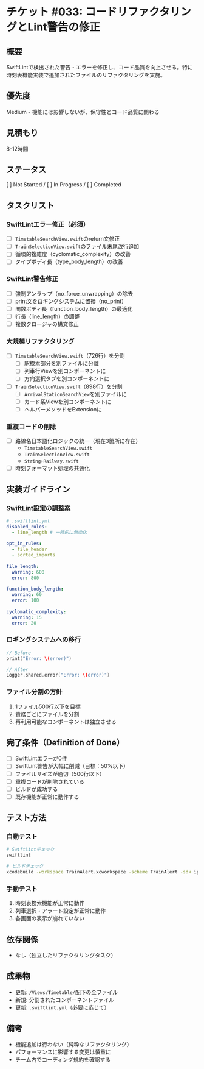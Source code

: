 # チケット #033: コードリファクタリングとLint警告の修正

## 概要
SwiftLintで検出された警告・エラーを修正し、コード品質を向上させる。特に時刻表機能実装で追加されたファイルのリファクタリングを実施。

## 優先度
Medium - 機能には影響しないが、保守性とコード品質に関わる

## 見積もり
8-12時間

## ステータス
[ ] Not Started / [ ] In Progress / [ ] Completed

## タスクリスト

### SwiftLintエラー修正（必須）
- [ ] `TimetableSearchView.swift`のreturn文修正
- [ ] `TrainSelectionView.swift`のファイル末尾改行追加
- [ ] 循環的複雑度（cyclomatic_complexity）の改善
- [ ] タイプボディ長（type_body_length）の改善

### SwiftLint警告修正
- [ ] 強制アンラップ（no_force_unwrapping）の除去
- [ ] print文をロギングシステムに置換（no_print）
- [ ] 関数ボディ長（function_body_length）の最適化
- [ ] 行長（line_length）の調整
- [ ] 複数クロージャの構文修正

### 大規模リファクタリング
- [ ] `TimetableSearchView.swift`（726行）を分割
  - [ ] 駅検索部分を別ファイルに分離
  - [ ] 列車行Viewを別コンポーネントに
  - [ ] 方向選択タブを別コンポーネントに
- [ ] `TrainSelectionView.swift`（898行）を分割
  - [ ] `ArrivalStationSearchView`を別ファイルに
  - [ ] カード系Viewを別コンポーネントに
  - [ ] ヘルパーメソッドをExtensionに

### 重複コードの削除
- [ ] 路線名日本語化ロジックの統一（現在3箇所に存在）
  - `TimetableSearchView.swift`
  - `TrainSelectionView.swift`
  - `String+Railway.swift`
- [ ] 時刻フォーマット処理の共通化

## 実装ガイドライン

### SwiftLint設定の調整案
```yaml
# .swiftlint.yml
disabled_rules:
  - line_length # 一時的に無効化
  
opt_in_rules:
  - file_header
  - sorted_imports
  
file_length:
  warning: 600
  error: 800
  
function_body_length:
  warning: 60
  error: 100
  
cyclomatic_complexity:
  warning: 15
  error: 20
```

### ロギングシステムへの移行
```swift
// Before
print("Error: \(error)")

// After
Logger.shared.error("Error: \(error)")
```

### ファイル分割の方針
1. 1ファイル500行以下を目標
2. 責務ごとにファイルを分割
3. 再利用可能なコンポーネントは独立させる

## 完了条件（Definition of Done）
- [ ] SwiftLintエラーが0件
- [ ] SwiftLint警告が大幅に削減（目標：50%以下）
- [ ] ファイルサイズが適切（500行以下）
- [ ] 重複コードが削除されている
- [ ] ビルドが成功する
- [ ] 既存機能が正常に動作する

## テスト方法

### 自動テスト
```bash
# SwiftLintチェック
swiftlint

# ビルドチェック
xcodebuild -workspace TrainAlert.xcworkspace -scheme TrainAlert -sdk iphonesimulator build
```

### 手動テスト
1. 時刻表検索機能が正常に動作
2. 列車選択・アラート設定が正常に動作
3. 各画面の表示が崩れていない

## 依存関係
- なし（独立したリファクタリングタスク）

## 成果物
- 更新: `/Views/Timetable/`配下の全ファイル
- 新規: 分割されたコンポーネントファイル
- 更新: `.swiftlint.yml`（必要に応じて）

## 備考
- 機能追加は行わない（純粋なリファクタリング）
- パフォーマンスに影響する変更は慎重に
- チーム内でコーディング規約を確認する
